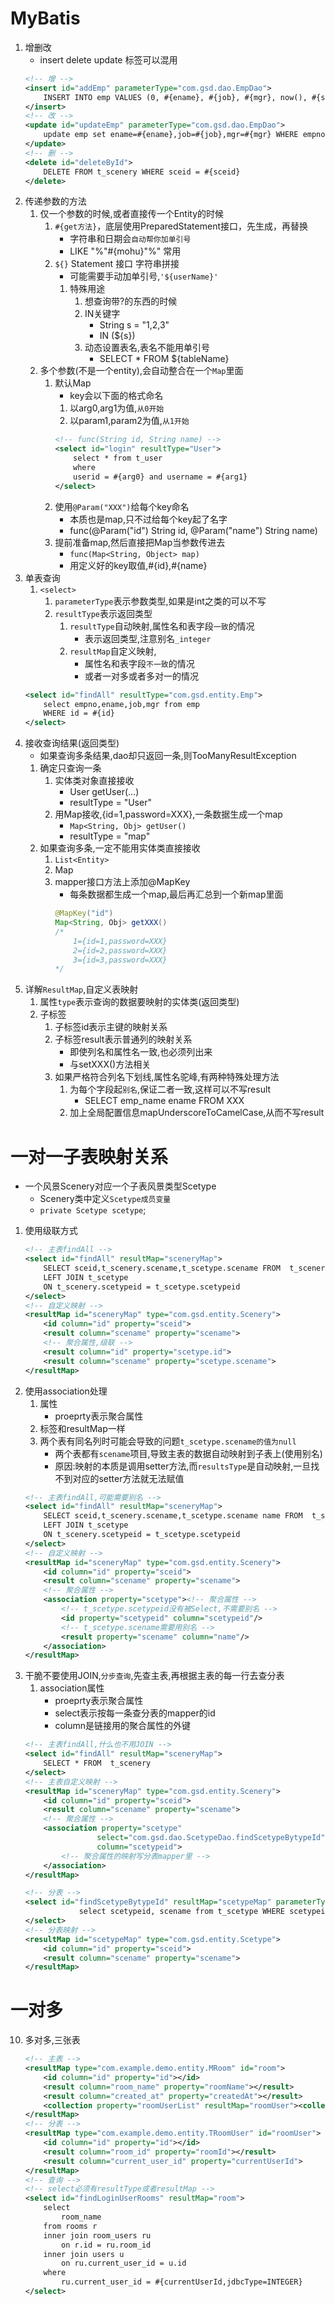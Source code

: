 # MyBatis
1. 增删改
    - insert delete update 标签可以混用
    ```xml
    <!-- 增 -->
    <insert id="addEmp" parameterType="com.gsd.dao.EmpDao">
        INSERT INTO emp VALUES (0, #{ename}, #{job}, #{mgr}, now(), #{sal}, #{comm}, #{deptno}, 1)
    </insert>
    <!-- 改 -->
    <update id="updateEmp" parameterType="com.gsd.dao.EmpDao">
        update emp set ename=#{ename},job=#{job},mgr=#{mgr} WHERE empno=#{empno}
    </update>
    <!-- 删 -->
    <delete id="deleteById">
        DELETE FROM t_scenery WHERE sceid = #{sceid}
    </delete>
    ```
2. 传递参数的方法
    1. 仅一个参数的时候,或者直接传一个Entity的时候
        1. `#{get方法}`，底层使用PreparedStatement接口，先生成，再替换
            - 字符串和日期会`自动帮你加单引号`
            - LIKE "%"#{mohu}"%" 常用
        2. `${}` Statement 接口 字符串拼接
            - 可能需要手动加单引号,`'${userName}'`
            1. 特殊用途
                1. 想查询带?的东西的时候
                2. IN关键字
                    - String s = "1,2,3"
                    - IN (${s})
                3. 动态设置表名,表名不能用单引号
                    - SELECT * FROM ${tableName}
    2. 多个参数(不是一个entity),会自动整合在一个`Map`里面
        1. 默认Map
            - key会以下面的格式命名
            1. 以arg0,arg1为值,`从0开始`
            2. 以param1,param2为值,`从1开始`
            ```xml
            <!-- func(String id, String name) -->
            <select id="login" resultType="User">
                select * from t_user
                where
                userid = #{arg0} and username = #{arg1}
            </select>
            ```
        2. 使用`@Param("XXX")`给每个key命名
            - 本质也是map,只不过给每个key起了名字
            - func(@Param("id") String id, @Param("name") String name)
        4. 提前准备map,然后直接把Map当参数传进去
            - `func(Map<String, Object> map)`
            - 用定义好的key取值,#{id},#{name}
3. 单表查询
    1. `<select>`
        1. `parameterType`表示参数类型,如果是int之类的可以不写
        2. `resultType`表示返回类型
            1. `resultType`自动映射,属性名和表字段`一致`的情况
                - 表示返回类型,注意别名`_integer`
            2. `resultMap`自定义映射,
                - 属性名和表字段`不一致`的情况
                - 或者一对多或者多对一的情况
    ```xml
    <select id="findAll" resultType="com.gsd.entity.Emp">
        select empno,ename,job,mgr from emp
        WHERE id = #{id}
    </select>
    ```
4. 接收查询结果(返回类型)
    - 如果查询多条结果,dao却只返回一条,则TooManyResultException
    1. 确定只查询一条
        1. 实体类对象直接接收
            - User getUser(...)
            - resultType = "User"
        2. 用Map接收,{id=1,password=XXX},一条数据生成一个map
            - `Map<String, Obj> getUser()`
            - resultType = "map"
    2. 如果查询多条,一定不能用实体类直接接收
        1. `List<Entity>`
        2. Map
        3. mapper接口方法上添加@MapKey
            - 每条数据都生成一个map,最后再汇总到一个新map里面
            ```java
            @MapKey("id")
            Map<String, Obj> getXXX()
            /*
                1={id=1,password=XXX}
                2={id=2,password=XXX}
                3={id=3,password=XXX}
            */
            ```
5. 详解`ResultMap`,自定义表映射
    1. 属性`type`表示查询的数据要映射的实体类(返回类型)
    2. 子标签
        1. 子标签id表示主键的映射关系
        2. 子标签result表示普通列的映射关系
            - 即使列名和属性名一致,也必须列出来
            - 与setXXX()方法相关
        3. 如果严格符合列名下划线,属性名驼峰,有两种特殊处理方法
            1. 为每个字段起`别名`,保证二者一致,这样可以不写result
                - SELECT emp_name ename FROM XXX
            2. 加上全局配置信息mapUnderscoreToCamelCase,从而不写result
# 一对一子表映射关系
- 一个风景Scenery对应一个子表风景类型Scetype
    - Scenery类中定义`Scetype成员变量`
    - `private Scetype scetype`;
1. 使用级联方式
    ```xml
    <!-- 主表findAll -->
    <select id="findAll" resultMap="sceneryMap">
        SELECT sceid,t_scenery.scename,t_scetype.scename FROM  t_scenery
        LEFT JOIN t_scetype 
        ON t_scenery.scetypeid = t_scetype.scetypeid
    </select>
    <!-- 自定义映射 -->
    <resultMap id="sceneryMap" type="com.gsd.entity.Scenery">
        <id column="id" property="sceid">
        <result column="scename" property="scename">
        <!-- 聚合属性,级联 -->
        <result column="id" property="scetype.id">
        <result column="scename" property="scetype.scename">
    </resultMap>
    ```
2. 使用association处理
    1. 属性
        - proeprty表示聚合属性
    2. 标签和resultMap一样
    3. 两个表有同名列时可能会导致的问题`t_scetype.scename的值为null`
        - 两个表都有`scename`项目,导致主表的数据自动映射到子表上(使用别名)
        - 原因:映射的本质是调用setter方法,而`resultsType`是自动映射,一旦找不到对应的setter方法就无法赋值
    ```xml
    <!-- 主表findAll,可能需要别名 -->
    <select id="findAll" resultMap="sceneryMap">
        SELECT sceid,t_scenery.scename,t_scetype.scename name FROM  t_scenery
        LEFT JOIN t_scetype 
        ON t_scenery.scetypeid = t_scetype.scetypeid
    </select>
    <!-- 自定义映射 -->
    <resultMap id="sceneryMap" type="com.gsd.entity.Scenery">
        <id column="id" property="sceid">
        <result column="scename" property="scename">
        <!-- 聚合属性 -->
        <association property="scetype"><!-- 聚合属性 -->
            <!-- t_scetype.scetypeid没有被Select,不需要别名 -->
            <id property="scetypeid" column="scetypeid"/>
            <!-- t_scetype.scename需要用别名 -->
            <result property="scename" column="name"/>
        </association>
    </resultMap>
    ```
3. 干脆不要使用JOIN,`分步查询`,先查主表,再根据主表的每一行去查分表
    1. association属性
        - proeprty表示聚合属性
        - select表示按每一条查分表的mapper的id
        - column是链接用的聚合属性的外键
    ```xml
    <!-- 主表findAll,什么也不用JOIN -->
    <select id="findAll" resultMap="sceneryMap">
        SELECT * FROM  t_scenery
    </select>
    <!-- 主表自定义映射 -->
    <resultMap id="sceneryMap" type="com.gsd.entity.Scenery">
        <id column="id" property="sceid">
        <result column="scename" property="scename">
        <!-- 聚合属性 -->
        <association property="scetype"
                    select="com.gsd.dao.ScetypeDao.findScetypeBytypeId" 
                    column="scetypeid">
            <!-- 聚合属性的映射写分表mapper里 -->
        </association>
    </resultMap>
    ```
    ```xml
    <!-- 分表 -->
    <select id="findScetypeBytypeId" resultMap="scetypeMap" parameterType="_integer" >
                select scetypeid, scename from t_scetype WHERE scetypeid = #{scetypeid}
    </select>  
    <!-- 分表映射 -->
    <resultMap id="scetypeMap" type="com.gsd.entity.Scetype">
        <id column="id" property="sceid">
        <result column="scename" property="scename">
    </resultMap>
    ```
# 一对多
    


10. 多对多,三张表
    ```xml
    <!-- 主表 -->
    <resultMap type="com.example.demo.entity.MRoom" id="room">
        <id column="id" property="id"></id>
        <result column="room_name" property="roomName"></result>
        <result column="created_at" property="createdAt"></result>
        <collection property="roomUserList" resultMap="roomUser"><collection>
    </resultMap>
    <!-- 分表 -->
    <resultMap type="com.example.demo.entity.TRoomUser" id="roomUser">
        <id column="id" property="id"></id>
        <result column="room_id" property="roomId"></result>
        <result column="current_user_id" property="currentUserId">
    </resultMap>
    <!-- 查询 -->
    <!-- select必须有resultType或者resultMap -->
    <select id="findLoginUserRooms" resultMap="room">
        select
            room_name
        from rooms r
        inner join room_users ru
            on r.id = ru.room_id
        inner join users u
            on ru.current_user_id = u.id
        where
            ru.current_user_id = #{currentUserId,jdbcType=INTEGER}
    </select>
    ```